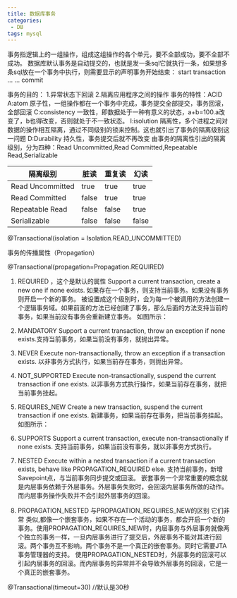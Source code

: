 ```yaml
---
title: 数据库事务
categories:
 - DB
tags: mysql
---
```


事务指逻辑上的一组操作，组成这组操作的各个单元，要不全部成功，要不全部不成功。 
数据库默认事务是自动提交的，也就是发一条sql它就执行一条，如果想多条sql放在一个事务中执行，则需要显示的声明事务开始结束：
start transaction
…
…
commit

事务的目的：
    1.异常状态下回滚
    2.隔离应用程序之间的操作
事务的特性：ACID
    A:atom 原子性，一组操作都在一个事务中完成，事务提交全部提交，事务回滚，全部回滚
    C:consistency 一致性，即数据处于一种有意义的状态，a+b=100.a改变了，b也得改变，否则就处于不一致状态。
    I:isolution 隔离性，多个进程之间对数据的操作相互隔离，通过不同级别的锁来控制。这也就引出了事务的隔离级别这一问题
    D:Durability 持久性，事务提交后就不再改变
由事务的隔离性引出的隔离级别，分为四种：Read Uncommitted,Read Committed,Repeatable Read,Serializable

| 隔离级别 | 脏读 | 重复读 | 幻读 |
|---------|------|-------|------|
|Read Uncommitted|true|true|true|
|Read Committed|false|true|true|
|Repeatable Read|false|false|true|
|Serializable|false|false|false|

@Transactional(isolation = Isolation.READ_UNCOMMITTED)


事务的传播属性（Propagation）

@Transactional(propagation=Propagation.REQUIRED)  

1) REQUIRED ，这个是默认的属性 
Support a current transaction, create a new one if none exists. 
如果存在一个事务，则支持当前事务。如果没有事务则开启一个新的事务。 
被设置成这个级别时，会为每一个被调用的方法创建一个逻辑事务域。如果前面的方法已经创建了事务，那么后面的方法支持当前的事务，如果当前没有事务会重新建立事务。 
如图所示： 

2) MANDATORY 
Support a current transaction, throw an exception if none exists.支持当前事务，如果当前没有事务，就抛出异常。 

3) NEVER 
Execute non-transactionally, throw an exception if a transaction exists. 
以非事务方式执行，如果当前存在事务，则抛出异常。 

4) NOT_SUPPORTED 
Execute non-transactionally, suspend the current transaction if one exists. 
以非事务方式执行操作，如果当前存在事务，就把当前事务挂起。 

5) REQUIRES_NEW 
Create a new transaction, suspend the current transaction if one exists. 
新建事务，如果当前存在事务，把当前事务挂起。 
如图所示： 

6) SUPPORTS 
Support a current transaction, execute non-transactionally if none exists. 
支持当前事务，如果当前没有事务，就以非事务方式执行。 

7) NESTED 
Execute within a nested transaction if a current transaction exists, behave like PROPAGATION_REQUIRED else. 
支持当前事务，新增Savepoint点，与当前事务同步提交或回滚。 
嵌套事务一个非常重要的概念就是内层事务依赖于外层事务。外层事务失败时，会回滚内层事务所做的动作。而内层事务操作失败并不会引起外层事务的回滚。 

8) PROPAGATION_NESTED 与PROPAGATION_REQUIRES_NEW的区别 
它们非常 类似,都像一个嵌套事务，如果不存在一个活动的事务，都会开启一个新的事务。使用PROPAGATION_REQUIRES_NEW时，内层事务与外层事务就像两个独立的事务一样，一旦内层事务进行了提交后，外层事务不能对其进行回滚。两个事务互不影响。两个事务不是一个真正的嵌套事务。同时它需要JTA 事务管理器的支持。 
使用PROPAGATION_NESTED时，外层事务的回滚可以引起内层事务的回滚。而内层事务的异常并不会导致外层事务的回滚，它是一个真正的嵌套事务。 


@Transactional(timeout=30) //默认是30秒


